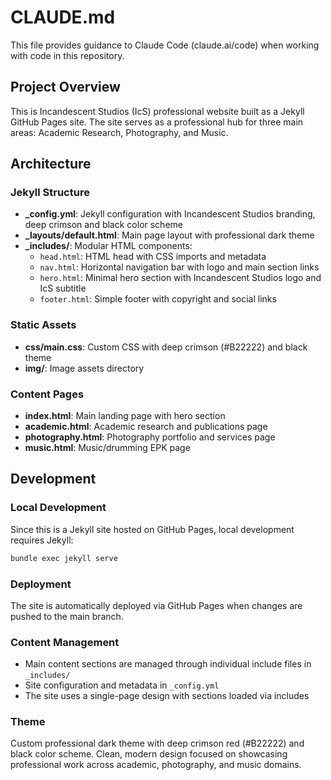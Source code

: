 # CLAUDE.md

This file provides guidance to Claude Code (claude.ai/code) when working with code in this repository.

## Project Overview

This is Incandescent Studios (IcS) professional website built as a Jekyll GitHub Pages site. The site serves as a professional hub for three main areas: Academic Research, Photography, and Music.

## Architecture

### Jekyll Structure
- **_config.yml**: Jekyll configuration with Incandescent Studios branding, deep crimson and black color scheme
- **_layouts/default.html**: Main page layout with professional dark theme
- **_includes/**: Modular HTML components:
  - `head.html`: HTML head with CSS imports and metadata
  - `nav.html`: Horizontal navigation bar with logo and main section links
  - `hero.html`: Minimal hero section with Incandescent Studios logo and IcS subtitle
  - `footer.html`: Simple footer with copyright and social links

### Static Assets
- **css/main.css**: Custom CSS with deep crimson (#B22222) and black theme
- **img/**: Image assets directory

### Content Pages
- **index.html**: Main landing page with hero section
- **academic.html**: Academic research and publications page
- **photography.html**: Photography portfolio and services page
- **music.html**: Music/drumming EPK page

## Development

### Local Development
Since this is a Jekyll site hosted on GitHub Pages, local development requires Jekyll:
```bash
bundle exec jekyll serve
```

### Deployment
The site is automatically deployed via GitHub Pages when changes are pushed to the main branch.

### Content Management
- Main content sections are managed through individual include files in `_includes/`
- Site configuration and metadata in `_config.yml`
- The site uses a single-page design with sections loaded via includes

### Theme
Custom professional dark theme with deep crimson red (#B22222) and black color scheme. Clean, modern design focused on showcasing professional work across academic, photography, and music domains.
